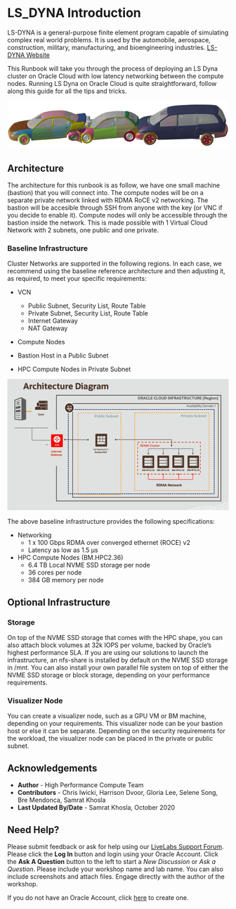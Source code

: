 # LS_DYNA Introduction

LS-DYNA is a general-purpose finite element program capable of simulating complex real world problems. It is used by the automobile, aerospace, construction, military, manufacturing, and bioengineering industries. [LS-DYNA Website](https://www.lstc.com/products/ls-dyna)

This Runbook will take you through the process of deploying an LS Dyna cluster on Oracle Cloud with low latency networking between the compute nodes. Running LS Dyna on Oracle Cloud is quite straightforward, follow along this guide for all the tips and tricks.


![](images/3cars.jpg)

## **Architecture**
The architecture for this runbook is as follow, we have one small machine (bastion) that you will connect into. The compute nodes will be on a separate private network linked with RDMA RoCE v2 networking. The bastion will be accesible through SSH from anyone with the key (or VNC if you decide to enable it). Compute nodes will only be accessible through the bastion inside the network. This is made possible with 1 Virtual Cloud Network with 2 subnets, one public and one private.

### Baseline Infrastructure

Cluster Networks are supported in the following regions. In each case, we recommend using the baseline reference architecture and then adjusting it, as required, to meet your specific requirements:

* VCN
    * Public Subnet, Security List, Route Table
    * Private Subnet, Security List, Route Table
    * Internet Gateway
    * NAT Gateway

* Compute Nodes
* Bastion Host in a Public Subnet
* HPC Compute Nodes in Private Subnet

![](images/images.png)

The above baseline infrastructure provides the following specifications:

* Networking
    * 1 x 100 Gbps RDMA over converged ethernet (ROCE) v2
    * Latency as low as 1.5 µs
* HPC Compute Nodes (BM.HPC2.36)
    * 6.4 TB Local NVME SSD storage per node
    * 36 cores per node
    * 384 GB memory per node

## Optional Infrastructure

### Storage

On top of the NVME SSD storage that comes with the HPC shape, you can also attach block volumes at 32k IOPS per volume, backed by Oracle’s highest performance SLA. If you are using our solutions to launch the infrastructure, an nfs-share is installed by default on the NVME SSD storage in /mnt. You can also install your own parallel file system on top of either the NVME SSD storage or block storage, depending on your performance requirements.

### Visualizer Node
You can create a visualizer node, such as a GPU VM or BM machine, depending on your requirements. This visualizer node can be your bastion host or else it can be separate. Depending on the security requirements for the workload, the visualizer node can be placed in the private or public subnet.


## Acknowledgements
* **Author** - High Performance Compute Team
* **Contributors** -  Chris Iwicki, Harrison Dvoor, Gloria Lee, Selene Song, Bre Mendonca, Samrat Khosla
* **Last Updated By/Date** - Samrat Khosla, October 2020


## Need Help?
Please submit feedback or ask for help using our [LiveLabs Support Forum](https://community.oracle.com/tech/developers/categories/high-performance-computing-hpc). Please click the **Log In** button and login using your Oracle Account. Click the **Ask A Question** button to the left to start a *New Discussion* or *Ask a Question*.  Please include your workshop name and lab name.  You can also include screenshots and attach files.  Engage directly with the author of the workshop.

If you do not have an Oracle Account, click [here](https://profile.oracle.com/myprofile/account/create-account.jspx) to create one.
